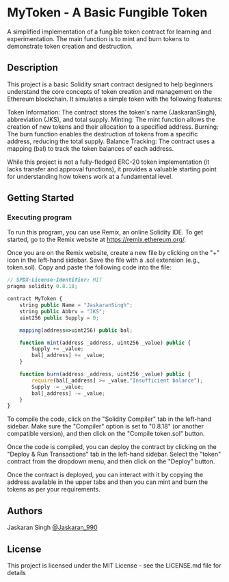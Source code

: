 # MyToken - A Basic Fungible Token

A simplified implementation of a fungible token contract for learning and experimentation.  The main function is to mint and burn tokens to demonstrate token creation and destruction.

## Description

This project is a basic Solidity smart contract designed to help beginners understand the core concepts of token creation and management on the Ethereum blockchain. It simulates a simple token with the following features:

Token Information: The contract stores the token's name (JaskaranSingh), abbreviation (JKS), and total supply.
Minting: The mint function allows the creation of new tokens and their allocation to a specified address.
Burning: The burn function enables the destruction of tokens from a specific address, reducing the total supply.
Balance Tracking: The contract uses a mapping (bal) to track the token balances of each address.

While this project is not a fully-fledged ERC-20 token implementation (it lacks transfer and approval functions), it provides a valuable starting point for understanding how tokens work at a fundamental level.

## Getting Started

### Executing program

To run this program, you can use Remix, an online Solidity IDE. To get started, go to the Remix website at https://remix.ethereum.org/.

Once you are on the Remix website, create a new file by clicking on the "+" icon in the left-hand sidebar. Save the file with a .sol extension (e.g., token.sol). Copy and paste the following code into the file:

```javascript
// SPDX-License-Identifier: MIT
pragma solidity 0.8.18;

contract MyToken {
    string public Name = "JaskaranSingh";
    string public Abbrv = "JKS";
    uint256 public Supply = 0;

    mapping(address=>uint256) public bal;

    function mint(address _address, uint256 _value) public {
        Supply += _value;
        bal[_address] += _value;
    }

    function burn(address _address, uint256 _value) public { 
        require(bal[_address] >= _value,"Insufficient balance"); 
        Supply -= _value;
        bal[_address] -= _value;
    }
}
```

To compile the code, click on the "Solidity Compiler" tab in the left-hand sidebar. Make sure the "Compiler" option is set to "0.8.18" (or another compatible version), and then click on the "Compile token.sol" button.

Once the code is compiled, you can deploy the contract by clicking on the "Deploy & Run Transactions" tab in the left-hand sidebar. Select the "token" contract from the dropdown menu, and then click on the "Deploy" button.

Once the contract is deployed, you can interact with it by copying the address available in the upper tabs and then you can mint and burn the tokens as per your requirements.

## Authors

Jaskaran Singh
[@Jaskaran_990](https://twitter.com/Jaskaran_990)


## License

This project is licensed under the MIT License - see the LICENSE.md file for details
